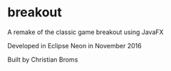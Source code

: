 # breakout

A remake of the classic game breakout using JavaFX

Developed in Eclipse Neon in November 2016

Built by Christian Broms
